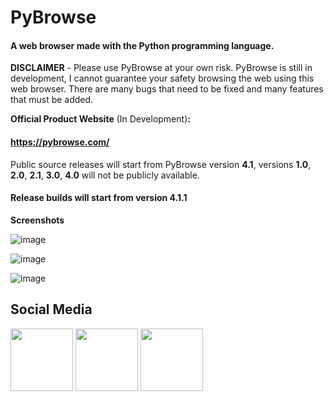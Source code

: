 # PyBrowse
#### A web browser made with the Python programming language.

**DISCLAIMER** - Please use PyBrowse at your own risk. PyBrowse is still in development, I cannot guarantee your safety browsing the web using this web browser. There are many bugs that need to be fixed and many features that must be added.

**Official Product Website** (In Development)**:**

#### https://pybrowse.com/

Public source releases will start from PyBrowse version **4.1**, versions **1.0**, **2.0**, **2.1**, **3.0**, **4.0** will not be publicly available.

#### Release **builds** will start from version **4.1.1**

**Screenshots**

![image](https://user-images.githubusercontent.com/77379766/159098360-83cbfab4-ace1-44c9-8290-9cef4a50fb78.png)

![image](https://user-images.githubusercontent.com/77379766/159098366-f1629b4b-8cb1-4340-b624-a19964d6b8fd.png)

![image](https://user-images.githubusercontent.com/77379766/159098364-2334e648-6cae-4844-ac64-dc2e84e8c3fa.png)

## Social Media
<a target="_blank" href="https://www.twitter.com/python3x_dev"><img src="https://icons-for-free.com/iconfiles/png/512/twitter+icon-1320185153780096253.png" width="100" height="100"></a>  <a target="_blank" href="https://www.github.com/python3xdev"><img src="https://icons-for-free.com/iconfiles/png/512/github+logo+social+social+network+website+icon-1320191930698657711.png" width="100" height="100"></a>  <a target="_blank" href="https://www.linkedin.com/in/daniel-martin-a59144125/"><img src="https://icons-for-free.com/iconfiles/png/512/linkedin+logo+social+social+network+website+icon-1320191931394618705.png" width="100" height="100"></a>
